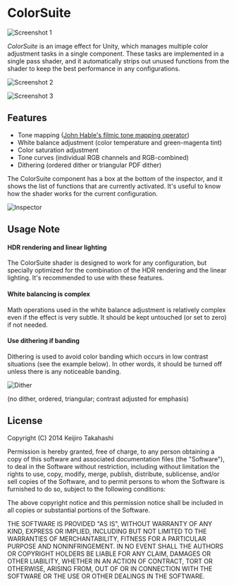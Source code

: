 ColorSuite
==========

![Screenshot 1][Screen1]

*ColorSuite* is an image effect for Unity, which manages multiple color
adjustment tasks in a single component. These tasks are implemented in a single
pass shader, and it automatically strips out unused functions from the shader to
keep the best performance in any configurations.

![Screenshot 2][Screen2]

![Screenshot 3][Screen3]

Features
--------

- Tone mapping ([John Hable's filmic tone mapping operator][Hable])
- White balance adjustment (color temperature and green-magenta tint)
- Color saturation adjustment
- Tone curves (individual RGB channels and RGB-combined)
- Dithering (ordered dither or triangular PDF dither)

The ColorSuite component has a box at the bottom of the inspector, and it shows
the list of functions that are currently activated. It's useful to know how the
shader works for the current configuration.

![Inspector][Inspector]

Usage Note
----------

#### HDR rendering and linear lighting

The ColorSuite shader is designed to work for any configuration, but specially
optimized for the combination of the HDR rendering and the linear lighting.
It's recommended to use with these features.

#### White balancing is complex

Math operations used in the white balance adjustment is relatively complex
even if the effect is very subtle. It should be kept untouched (or set to
zero) if not needed.

#### Use dithering if banding

Dithering is used to avoid color banding which occurs in low contrast situations
(see the example below). In other words, it should be turned off unless there is
any noticeable banding.

![Dither][Dither]

(no dither, ordered, triangular; contrast adjusted for emphasis)

License
-------

Copyright (C) 2014 Keijiro Takahashi

Permission is hereby granted, free of charge, to any person obtaining a copy of
this software and associated documentation files (the "Software"), to deal in
the Software without restriction, including without limitation the rights to
use, copy, modify, merge, publish, distribute, sublicense, and/or sell copies of
the Software, and to permit persons to whom the Software is furnished to do so,
subject to the following conditions:

The above copyright notice and this permission notice shall be included in all
copies or substantial portions of the Software.

THE SOFTWARE IS PROVIDED "AS IS", WITHOUT WARRANTY OF ANY KIND, EXPRESS OR
IMPLIED, INCLUDING BUT NOT LIMITED TO THE WARRANTIES OF MERCHANTABILITY, FITNESS
FOR A PARTICULAR PURPOSE AND NONINFRINGEMENT. IN NO EVENT SHALL THE AUTHORS OR
COPYRIGHT HOLDERS BE LIABLE FOR ANY CLAIM, DAMAGES OR OTHER LIABILITY, WHETHER
IN AN ACTION OF CONTRACT, TORT OR OTHERWISE, ARISING FROM, OUT OF OR IN
CONNECTION WITH THE SOFTWARE OR THE USE OR OTHER DEALINGS IN THE SOFTWARE.

[Hable]: http://filmicgames.com/archives/75
[Screen1]: http://keijiro.github.io/ColorSuite/robotlab.png
[Screen2]: http://keijiro.github.io/ColorSuite/photo.png
[Screen3]: http://keijiro.github.io/ColorSuite/hdr.png
[Inspector]: http://keijiro.github.io/ColorSuite/inspector.png
[Dither]: http://keijiro.github.io/ColorSuite/dither.png
